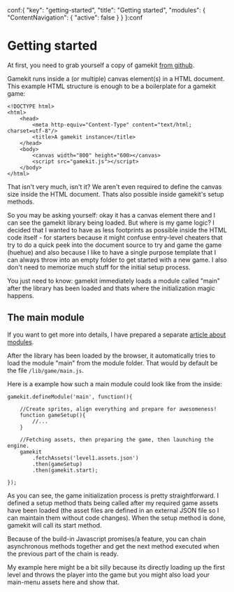 conf:{
    "key": "getting-started",
    "title": "Getting started",
    "modules": {
        "ContentNavigation": {
            "active": false
        }
    }
}:conf

Getting started
===============

At first, you need to grab yourself a copy of gamekit [from github](https://github.com/Paratron/gamekit/tree/master/dist).

Gamekit runs inside a (or multiple) canvas element(s) in a HTML document. This example HTML structure is enough
to be a boilerplate for a gamekit game:

    <!DOCTYPE html>
    <html>
        <head>
            <meta http-equiv="Content-Type" content="text/html; charset=utf-8"/>
            <title>A gamekit instance</title>
        </head>
        <body>
            <canvas width="800" height="600></canvas>
            <script src="gamekit.js"></script>
        </body>
    </html>

That isn't very much, isn't it? We aren't even required to define the canvas size inside the HTML
document. Thats also possible inside gamekit's setup methods.

So you may be asking yourself: okay it has a canvas element there and I can see the gamekit library
being loaded. But where is my game logic?
I decided that I wanted to have as less footprints as possible inside the HTML code itself - for starters
because it might confuse entry-level cheaters that try to do a quick peek into the document source to try
and game the game (huehue) and also because I like to have a single purpose template that I can always throw
into an empty folder to get started with a new game. I also don't need to memorize much stuff for the
initial setup process.

You just need to know: gamekit immediately loads a module called "main" after the library has been loaded
and thats where the initialization magic happens.


The main module
---------------
If you want to get more into details, I have prepared a separate [article about modules](modules).

After the library has been loaded by the browser, it automatically tries to load the module "main" from
the module folder. That would by default be the file `/lib/game/main.js`.

Here is a example how such a main module could look like from the inside:

    gamekit.defineModule('main', function(){

        //Create sprites, align everything and prepare for awesomeness!
        function gameSetup(){
            //...
        }

        //Fetching assets, then preparing the game, then launching the engine.
        gamekit
            .fetchAssets('level1.assets.json')
            .then(gameSetup)
            .then(gamekit.start);

    });

As you can see, the game initialization process is pretty straightforward. I defined a setup method
thats being called after my required game assets have been loaded (the asset files are defined in an
external JSON file so I can maintain them without code changes). When the setup method is done, gamekit
will call its start method.

Because of the build-in Javascript promises/a feature, you can chain asynchronous methods together and
get the next method executed when the previous part of the chain is ready.

My example here might be a bit silly because its directly loading up the first level and throws the player
into the game but you might also load your main-menu assets here and show that.